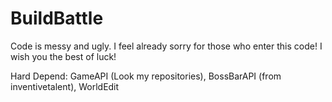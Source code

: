 # BuildBattle

Code is messy and ugly. I feel already sorry for those who enter this code! I wish you the best of luck!

Hard Depend: GameAPI (Look my repositories), BossBarAPI (from inventivetalent), WorldEdit 
